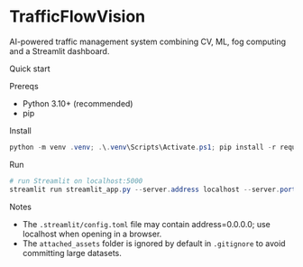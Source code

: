 # TrafficFlowVision

AI-powered traffic management system combining CV, ML, fog computing and a Streamlit dashboard.

Quick start

Prereqs
- Python 3.10+ (recommended)
- pip

Install

```powershell
python -m venv .venv; .\.venv\Scripts\Activate.ps1; pip install -r requirements.txt
```

Run

```powershell
# run Streamlit on localhost:5000
streamlit run streamlit_app.py --server.address localhost --server.port 5000
```

Notes
- The `.streamlit/config.toml` file may contain address=0.0.0.0; use localhost when opening in a browser.
- The `attached_assets` folder is ignored by default in `.gitignore` to avoid committing large datasets.
